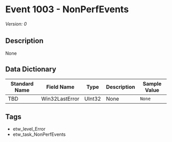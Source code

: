 # Event 1003 - NonPerfEvents
###### Version: 0

## Description
None

## Data Dictionary
|Standard Name|Field Name|Type|Description|Sample Value|
|---|---|---|---|---|
|TBD|Win32LastError|UInt32|None|`None`|

## Tags
* etw_level_Error
* etw_task_NonPerfEvents